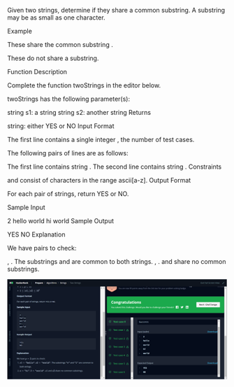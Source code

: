 Given two strings, determine if they share a common substring. A substring may be as small as one character.

Example


These share the common substring .



These do not share a substring.

Function Description

Complete the function twoStrings in the editor below.

twoStrings has the following parameter(s):

string s1: a string
string s2: another string
Returns

string: either YES or NO
Input Format

The first line contains a single integer , the number of test cases.

The following  pairs of lines are as follows:

The first line contains string .
The second line contains string .
Constraints

 and  consist of characters in the range ascii[a-z].
Output Format

For each pair of strings, return YES or NO.

Sample Input

2
hello
world
hi
world
Sample Output

YES
NO
Explanation

We have  pairs to check:

, . The substrings  and  are common to both strings.
, .  and  share no common substrings.

![](Untitled.png)